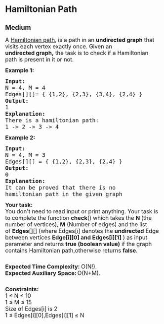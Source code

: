 # Hamiltonian Path
## Medium
<div class="problems_problem_content__Xm_eO" style="user-select: auto;"><p style="user-select: auto;"><span style="font-size: 18px; user-select: auto;">A <a href="https://en.wikipedia.org/wiki/Hamiltonian_path" style="user-select: auto;">Hamiltonian path</a>,&nbsp;is a path&nbsp;in an <strong style="user-select: auto;">undirected graph</strong> that visits each vertex exactly once. Given an <strong style="user-select: auto;">undirected&nbsp;graph,</strong>&nbsp;the task is to&nbsp;check if a Hamiltonian path&nbsp;is present in it or not.</span></p>

<p style="user-select: auto;"><span style="font-size: 18px; user-select: auto;"><strong style="user-select: auto;">Example 1:</strong></span></p>

<pre style="user-select: auto;"><span style="font-size: 18px; user-select: auto;"><strong style="user-select: auto;">Input:</strong>
N = 4, M = 4
Edges[][]= { {1,2}, {2,3}, {3,4}, {2,4} }
<strong style="user-select: auto;">Output:</strong>
1 
<strong style="user-select: auto;">Explanation: </strong>
There is a hamiltonian path: 
1 -&gt; 2 -&gt; 3 -&gt; 4 </span></pre>

<p style="user-select: auto;"><span style="font-size: 18px; user-select: auto;"><strong style="user-select: auto;">Example 2:</strong></span></p>

<pre style="user-select: auto;"><span style="font-size: 18px; user-select: auto;"><strong style="user-select: auto;">Input:</strong>
N = 4, M = 3 
Edges[][] = { {1,2}, {2,3}, {2,4} } 
<strong style="user-select: auto;">Output: </strong>
0 
<strong style="user-select: auto;">Explanation:</strong> 
It can be proved that there is no 
hamiltonian path in the given graph</span>
</pre>

<p style="user-select: auto;"><span style="font-size: 18px; user-select: auto;"><strong style="user-select: auto;">Your task:</strong><br style="user-select: auto;">
You don't need to read input or print anything. Your task is to complete the function <strong style="user-select: auto;">check</strong>() which takes the <strong style="user-select: auto;">N&nbsp;</strong>(the number of vertices), <strong style="user-select: auto;">M</strong> (Number of edges) and the list of&nbsp;<strong style="user-select: auto;">Edges</strong>[][] (where Edges[i] denotes the <strong style="user-select: auto;">undirected</strong> Edge between vertices <strong style="user-select: auto;">Edge[i][0] and Edges[i][1]</strong> )&nbsp;as input parameter&nbsp;and returns <strong style="user-select: auto;">true (boolean value)</strong> if the graph contains Hamiltonian path,otherwise returns <strong style="user-select: auto;">false</strong>.&nbsp;</span></p>

<p style="user-select: auto;"><br style="user-select: auto;">
<span style="font-size: 18px; user-select: auto;"><strong style="user-select: auto;">Expected Time Complexity:&nbsp;</strong>O(N!)</span><span style="font-size: 18px; user-select: auto;">.</span><br style="user-select: auto;">
<strong style="user-select: auto;"><span style="font-size: 18px; user-select: auto;">Expected Auxiliary Space:</span>&nbsp;</strong><span style="font-size: 18px; user-select: auto;">O(N+M).</span></p>

<p style="user-select: auto;"><br style="user-select: auto;">
<span style="font-size: 18px; user-select: auto;"><strong style="user-select: auto;">Constraints:</strong></span><br style="user-select: auto;">
<span style="font-size: 18px; user-select: auto;">1 ≤ N ≤ 10</span><br style="user-select: auto;">
<span style="font-size: 18px; user-select: auto;">1 ≤ M ≤ 15</span><br style="user-select: auto;">
<span style="font-size: 18px; user-select: auto;">Size of Edges[i] is&nbsp;2</span><br style="user-select: auto;">
<span style="font-size: 18px; user-select: auto;">1 ≤ Edges[i][0],Edges[i][1] ≤ N</span></p>
</div>